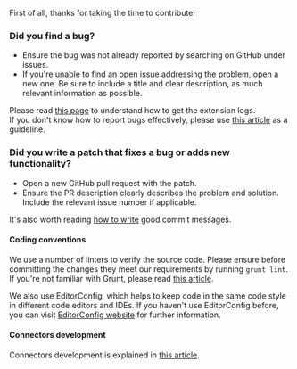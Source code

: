 First of all, thanks for taking the time to contribute!

### Did you find a bug?
* Ensure the bug was not already reported by searching on GitHub under issues.
* If you're unable to find an open issue addressing the problem, open a new one. Be sure to include a title and clear description, as much relevant information as possible.

Please read [this page][1] to understand how to get the extension logs.  
If you don't know how to report bugs effectively, please use [this article][2] as a guideline.

### Did you write a patch that fixes a bug or adds new functionality?
* Open a new GitHub pull request with the patch.
* Ensure the PR description clearly describes the problem and solution. Include the relevant issue number if applicable.

It's also worth reading [how to write][3] good commit messages.

#### Coding conventions
We use a number of linters to verify the source code. Please ensure before committing the changes they meet our requirements by running `grunt lint`. If you're not familiar with Grunt, please read [this article][4].

We also use EditorConfig, which helps to keep code in the same code style in different code editors and IDEs. If you haven't use EditorConfig before, you can visit [EditorConfig website][5] for further information.

#### Connectors development
Connectors development is explained in [this article][6].

[1]: https://github.com/david-sabata/web-scrobbler/wiki/How-to-debug-the-extension
[2]: http://www.chiark.greenend.org.uk/~sgtatham/bugs.html
[3]: http://chris.beams.io/posts/git-commit/
[4]: http://gruntjs.com/getting-started
[5]: http://editorconfig.org/#overview
[6]: https://github.com/david-sabata/web-scrobbler/wiki/Connectors-development
